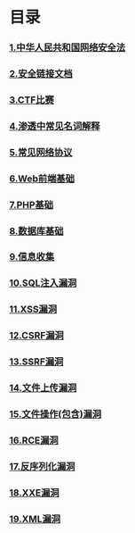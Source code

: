 # 目录

### [1.中华人民共和国网络安全法](./1.中华人民共和国网络安全法/中华人民共和国网络安全法.md)

### [2.安全链接文档](./2.安全链接文档/安全链接文档.md) 

### [3.CTF比赛](./3.CTF比赛/CTF比赛.md)

### [4.渗透中常见名词解释](./4.渗透中常见名词解释/渗透中常见名词解释.md)

### [5.常见网络协议](./5.常见网络协议/常见网络协议.md)

### [6.Web前端基础](./6.Web前端基础/Web前端基础.md)

### [7.PHP基础](./7.PHP基础/PHP基础.md)

### [8.数据库基础](./8.数据库基础/数据库基础.md)

### [9.信息收集](./9.信息收集/信息收集.md)

### [10.SQL注入漏洞](./10.SQL注入漏洞/SQL注入漏洞.md)

### [11.XSS漏洞](./11.XSS漏洞/XSS漏洞.md)

### [12.CSRF漏洞](./12.CSRF漏洞/CSRF漏洞.md)

### [13.SSRF漏洞](./13.SSRF漏洞/SSRF漏洞.md)

### [14.文件上传漏洞](./14.文件上传漏洞/文件上传漏洞.md)

### [15.文件操作(包含)漏洞](./15.文件操作(包含)漏洞/文件操作(包含)漏洞.md)

### [16.RCE漏洞](./16.RCE漏洞/RCE漏洞.md)

### [17.反序列化漏洞](./17.反序列化漏洞/反序列化漏洞.md)

### [18.XXE漏洞](./18.XXE漏洞/XXE漏洞.md)

### [19.XML漏洞](./19.XML漏洞/XML漏洞.md)